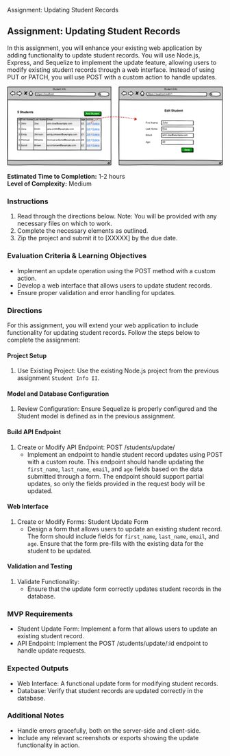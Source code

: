 Assignment: Updating Student Records
## Assignment: Updating Student Records

In this assignment, you will enhance your existing web application by adding functionality to update student records. You will use Node.js, Express, and Sequelize to implement the update feature, allowing users to modify existing student records through a web interface. Instead of using PUT or PATCH, you will use POST with a custom action to handle updates.

![Wireframe](./assets/Student%20Info%20III.png)

**Estimated Time to Completion:** 1-2 hours  
**Level of Complexity:** Medium

### Instructions

1. Read through the directions below. Note: You will be provided with any necessary files on which to work.
2. Complete the necessary elements as outlined.
3. Zip the project and submit it to [XXXXX] by the due date.

### Evaluation Criteria & Learning Objectives

- Implement an update operation using the POST method with a custom action.
- Develop a web interface that allows users to update student records.
- Ensure proper validation and error handling for updates.

### Directions

For this assignment, you will extend your web application to include functionality for updating student records. Follow the steps below to complete the assignment:

#### Project Setup

1. Use Existing Project: Use the existing Node.js project from the previous assignment `Student Info II`.

#### Model and Database Configuration

1. Review Configuration: Ensure Sequelize is properly configured and the Student model is defined as in the previous assignment.

#### Build API Endpoint

1. Create or Modify API Endpoint: POST /students/update/
    - Implement an endpoint to handle student record updates using POST with a custom route. This endpoint should handle updating the `first_name`, `last_name`, `email`, and `age` fields based on the data submitted through a form. The endpoint should support partial updates, so only the fields provided in the request body will be updated.

#### Web Interface

1. Create or Modify Forms: Student Update Form
    - Design a form that allows users to update an existing student record. The form should include fields for `first_name`, `last_name`, `email`, and `age`. Ensure that the form pre-fills with the existing data for the student to be updated.

#### Validation and Testing

1. Validate Functionality:
    - Ensure that the update form correctly updates student records in the database.

### MVP Requirements

- Student Update Form: Implement a form that allows users to update an existing student record.
- API Endpoint: Implement the POST /students/update/:id endpoint to handle update requests.

### Expected Outputs

- Web Interface: A functional update form for modifying student records.
- Database: Verify that student records are updated correctly in the database.

### Additional Notes

- Handle errors gracefully, both on the server-side and client-side.
- Include any relevant screenshots or exports showing the update functionality in action.
